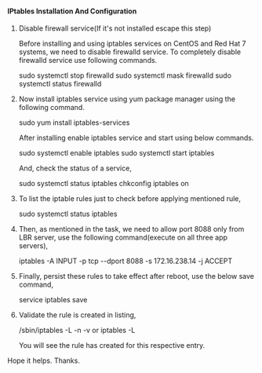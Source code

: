 ####  IPtables Installation And Configuration 

1. Disable firewall service(If it's not installed escape this step)

   Before installing and using iptables services on CentOS and Red Hat 7 systems, we need to disable firewalld service. To completely disable firewalld service use following commands.

    sudo systemctl stop firewalld
    sudo systemctl mask firewalld
    sudo systemctl status firewalld

2. Now install iptables service using yum package manager using the     
   following command.

    sudo yum install iptables-services

   After installing enable iptables service and start using below commands.

    sudo systemctl enable iptables
    sudo systemctl start iptables

   And, check the status of a service,

    sudo systemctl status iptables
    chkconfig iptables on

3. To list the iptable rules just to check before applying mentioned rule,

    sudo systemctl status iptables

4. Then, as mentioned in the task, we need to allow port 8088 only from LBR server, use the following command(execute on all three app servers),

    iptables -A INPUT -p tcp --dport 8088 -s 172.16.238.14 -j ACCEPT

5. Finally, persist these rules to take effect after reboot, use the below save command, 

    service iptables save

6. Validate the rule is created in listing, 

    /sbin/iptables -L -n -v
    or 
    iptables -L

   You will see the rule has created for this respective entry.

Hope it helps. Thanks.